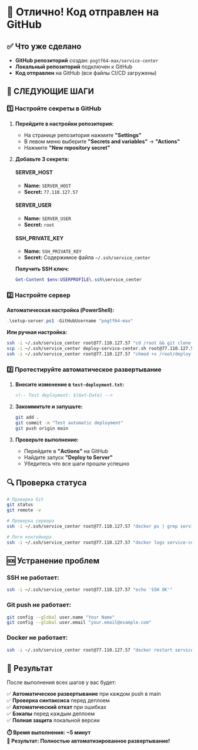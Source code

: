 # 🎉 Отлично! Код отправлен на GitHub

## ✅ Что уже сделано

- **GitHub репозиторий** создан: `pogtf64-max/service-center`
- **Локальный репозиторий** подключен к GitHub
- **Код отправлен** на GitHub (все файлы CI/CD загружены)

## 🚀 СЛЕДУЮЩИЕ ШАГИ

### 1️⃣ Настройте секреты в GitHub

1. **Перейдите в настройки репозитория:**
   - На странице репозитория нажмите **"Settings"**
   - В левом меню выберите **"Secrets and variables"** → **"Actions"**
   - Нажмите **"New repository secret"**

2. **Добавьте 3 секрета:**

   #### SERVER_HOST
   - **Name:** `SERVER_HOST`
   - **Secret:** `77.110.127.57`

   #### SERVER_USER
   - **Name:** `SERVER_USER`
   - **Secret:** `root`

   #### SSH_PRIVATE_KEY
   - **Name:** `SSH_PRIVATE_KEY`
   - **Secret:** Содержимое файла `~/.ssh/service_center`

   **Получить SSH ключ:**
   ```powershell
   Get-Content $env:USERPROFILE\.ssh\service_center
   ```

### 2️⃣ Настройте сервер

**Автоматическая настройка (PowerShell):**
```powershell
.\setup-server.ps1 -GitHubUsername "pogtf64-max"
```

**Или ручная настройка:**
```bash
ssh -i ~/.ssh/service_center root@77.110.127.57 "cd /root && git clone https://github.com/pogtf64-max/service-center.git"
scp -i ~/.ssh/service_center deploy-service-center.sh root@77.110.127.57:/root/
ssh -i ~/.ssh/service_center root@77.110.127.57 "chmod +x /root/deploy-service-center.sh"
```

### 3️⃣ Протестируйте автоматическое развертывание

1. **Внесите изменение в `test-deployment.txt`:**
   ```markdown
   <!-- Test deployment: $(Get-Date) -->
   ```

2. **Закоммитьте и запушьте:**
   ```bash
   git add .
   git commit -m "Test automatic deployment"
   git push origin main
   ```

3. **Проверьте выполнение:**
   - Перейдите в **"Actions"** на GitHub
   - Найдите запуск **"Deploy to Server"**
   - Убедитесь что все шаги прошли успешно

## 🔍 Проверка статуса

```bash
# Проверка Git
git status
git remote -v

# Проверка сервера
ssh -i ~/.ssh/service_center root@77.110.127.57 "docker ps | grep service-center"

# Логи контейнера
ssh -i ~/.ssh/service_center root@77.110.127.57 "docker logs service-center-service-center-1 --tail 10"
```

## 🆘 Устранение проблем

### SSH не работает:
```bash
ssh -i ~/.ssh/service_center root@77.110.127.57 "echo 'SSH OK'"
```

### Git push не работает:
```bash
git config --global user.name "Your Name"
git config --global user.email "your.email@example.com"
```

### Docker не работает:
```bash
ssh -i ~/.ssh/service_center root@77.110.127.57 "docker restart service-center-service-center-1"
```

## 🎯 Результат

После выполнения всех шагов у вас будет:

✅ **Автоматическое развертывание** при каждом push в main  
✅ **Проверка синтаксиса** перед деплоем  
✅ **Автоматический откат** при ошибках  
✅ **Бэкапы** перед каждым деплоем  
✅ **Полная защита** локальной версии  

**⏱️ Время выполнения: ~5 минут**  
**🎉 Результат: Полностью автоматизированное развертывание!**
